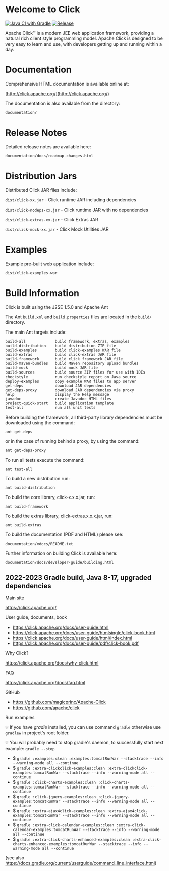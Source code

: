 Welcome to Click
================
[![Java CI with Gradle](https://github.com/magicprinc/Apache-Click/actions/workflows/gradle.yml/badge.svg)](https://github.com/magicprinc/Apache-Click/actions/workflows/gradle.yml)
[![Release](https://jitpack.io/v/magicprinc/Apache-Click.svg)](https://jitpack.io/#magicprinc/Apache-Click)

Apache Click™ is a modern JEE web application framework, providing a natural rich client style programming model.
Apache Click is designed to be very easy to learn and use, with developers getting up and running within a day.

Documentation
=============

Comprehensive HTML documentation is available online at:

[http://click.apache.org/](http://click.apache.org/)

The documentation is also available from the directory:

  `documentation/`


Release Notes
=============

Detailed release notes are available here:

  `documentation/docs/roadmap-changes.html`


Distribution Jars
=================

Distributed Click JAR files include:

   `dist/click-xx.jar`        - Click runtime JAR including dependencies

   `dist/click-nodeps-xx.jar` - Click runtime JAR with no dependencies

   `dist/click-extras-xx.jar` - Click Extras JAR

   `dist/click-mock-xx.jar`   - Click Mock Utilities JAR


Examples
========

Example pre-built web application include:

   `dist/click-examples.war`


Build Information
=================

Click is built using the J2SE 1.5.0 and Apache Ant

The Ant `build.xml` and `build.properties` files are located in
the `build/` directory.

The main Ant targets include:

    build-all             build framework, extras, examples
    build-distribution    build distribution ZIP file
    build-examples        build click-examples WAR file
    build-extras          build click-extras JAR file
    build-framework       build click framework JAR file
    build-maven-bundles   build Maven repository upload bundles
    build-mock            build mock JAR file
    build-sources         build source ZIP files for use with IDEs
    checkstyle            run checkstyle report on Java source
    deploy-examples       copy example WAR files to app server
    get-deps              download JAR dependencies
    get-deps-proxy        download JAR dependencies via proxy
    help                  display the Help message
    javadoc               create Javadoc HTML files
    project-quick-start   build application template
    test-all              run all unit tests


Before building the framework, all third-party library dependencies must be
downloaded using the command:

    ant get-deps

or in the case of running behind a proxy, by using the command:

    ant get-deps-proxy

To run all tests execute the command:

    ant test-all

To build a new distribution run:

    ant build-distribution

To build the core library, click-x.x.x.jar, run:

    ant build-framework

To build the extras library, click-extras.x.x.x.jar, run:

    ant build-extras

To build the documentation (PDF and HTML) please see:

    documentation/xdocs/README.txt

Further information on building Click is available here:

   `documentation/docs/developer-guide/building.html`


## 2022-2023 Gradle build, Java 8-17, upgraded dependencies

Main site

https://click.apache.org/

User guide, documents, book

- https://click.apache.org/docs/user-guide.html
- https://click.apache.org/docs/user-guide/htmlsingle/click-book.html
- https://click.apache.org/docs/user-guide/html/index.html
- https://click.apache.org/docs/user-guide/pdf/click-book.pdf

Why Click?

https://click.apache.org/docs/why-click.html

FAQ

https://click.apache.org/docs/faq.html

GitHub

- https://github.com/magicprinc/Apache-Click
- https://github.com/apache/click

Run examples

💡 If you have *gradle* installed, you can use command `gradle` otherwise use `gradlew` in project's root folder.

💡 You will probably need to stop gradle's daemon, to successfully start next example:
`gradle --stop`

- $ `gradle :examples:clean :examples:tomcatRunWar --stacktrace --info --warning-mode all --continue`
- $ `gradle :extra-clickclick-examples:clean :extra-clickclick-examples:tomcatRunWar --stacktrace --info --warning-mode all --continue`
- $ `gradle :click-charts-examples:clean :click-charts-examples:tomcatRunWar --stacktrace --info --warning-mode all --continue`
- $ `gradle :click-jquery-examples:clean :click-jquery-examples:tomcatRunWar --stacktrace --info --warning-mode all --continue`
- $ `gradle :extra-ajax4click-examples:clean :extra-ajax4click-examples:tomcatRunWar --stacktrace --info --warning-mode all --continue`
- $ `gradle :extra-click-calendar-examples:clean :extra-click-calendar-examples:tomcatRunWar --stacktrace --info --warning-mode all --continue`
- $ `gradle :extra-click-charts-enhanced-examples:clean :extra-click-charts-enhanced-examples:tomcatRunWar --stacktrace --info --warning-mode all --continue`

(see also https://docs.gradle.org/current/userguide/command_line_interface.html)